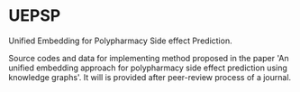 # UEPSP
Unified Embedding for Polypharmacy Side effect Prediction.

Source codes and data for implementing method proposed in the paper 'An unified embedding approach for polypharmacy side effect prediction using knowledge graphs'.
It will is provided after peer-review process of a journal.
